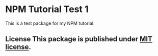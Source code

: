 # NPM Tutorial Test 1 

 This is a test package for my NPM tutorial. 

 ## License  This package is published under [MIT license](./LICENSE).